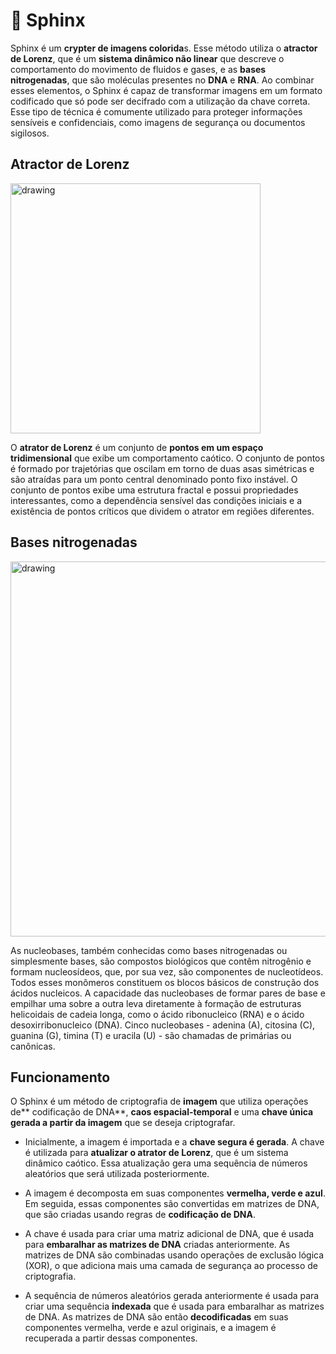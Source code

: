 # 🧬 Sphinx 

Sphinx é um **crypter de imagens colorida**s. Esse método utiliza o **atractor de Lorenz**, que é um **sistema dinâmico não linear** que descreve o comportamento do movimento de fluidos e gases, e as **bases nitrogenadas**, que são moléculas presentes no **DNA** e **RNA**. Ao combinar esses elementos, o Sphinx é capaz de transformar imagens em um formato codificado que só pode ser decifrado com a utilização da chave correta. Esse tipo de técnica é comumente utilizado para proteger informações sensíveis e confidenciais, como imagens de segurança ou documentos sigilosos.


## Atractor de Lorenz

<img src="https://clipground.com/images/attractor-clipart-3.jpg" alt="drawing" style="width:400px;"/>

O **atrator de Lorenz** é um conjunto de **pontos em um espaço tridimensional** que exibe um comportamento caótico. O conjunto de pontos é formado por trajetórias que oscilam em torno de duas asas simétricas e são atraídas para um ponto central denominado ponto fixo instável. O conjunto de pontos exibe uma estrutura fractal e possui propriedades interessantes, como a dependência sensível das condições iniciais e a existência de pontos críticos que dividem o atrator em regiões diferentes.

## Bases nitrogenadas

<img src="https://i.imgur.com/41rAwPA.png" alt="drawing" style="width:600px;"/>

As nucleobases, também conhecidas como bases nitrogenadas ou simplesmente bases, são compostos biológicos que contêm nitrogênio e formam nucleosídeos, que, por sua vez, são componentes de nucleotídeos. Todos esses monômeros constituem os blocos básicos de construção dos ácidos nucleicos. A capacidade das nucleobases de formar pares de base e empilhar uma sobre a outra leva diretamente à formação de estruturas helicoidais de cadeia longa, como o ácido ribonucleico (RNA) e o ácido desoxirribonucleico (DNA). Cinco nucleobases - adenina (A), citosina (C), guanina (G), timina (T) e uracila (U) - são chamadas de primárias ou canônicas.

## Funcionamento

O Sphinx é um método de criptografia de **imagem** que utiliza operações de** codificação de DNA**, **caos espacial-temporal** e uma **chave única gerada a partir da imagem** que se deseja criptografar.

- Inicialmente, a imagem é importada e a **chave segura é gerada**. A chave é utilizada para **atualizar o atrator de Lorenz**, que é um sistema dinâmico caótico. Essa atualização gera uma sequência de números aleatórios que será utilizada posteriormente.

- A imagem é decomposta em suas componentes **vermelha, verde e azul**. Em seguida, essas componentes são convertidas em matrizes de DNA, que são criadas usando regras de **codificação de DNA**.

- A chave é usada para criar uma matriz adicional de DNA, que é usada para **embaralhar as matrizes de DNA** criadas anteriormente. As matrizes de DNA são combinadas usando operações de exclusão lógica (XOR), o que adiciona mais uma camada de segurança ao processo de criptografia.

- A sequência de números aleatórios gerada anteriormente é usada para criar uma sequência **indexada** que é usada para embaralhar as matrizes de DNA. As matrizes de DNA são então **decodificadas** em suas componentes vermelha, verde e azul originais, e a imagem é recuperada a partir dessas componentes.
